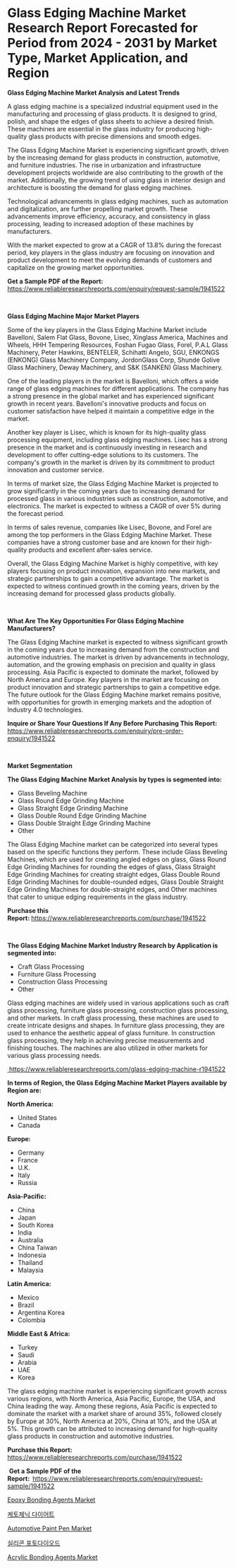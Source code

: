 <p><h1>Glass Edging Machine Market Research Report Forecasted for Period from 2024 -  2031 by Market Type, Market Application, and Region</h1></p><p><strong>Glass Edging Machine Market Analysis and Latest Trends</strong></p>
<p><p>A glass edging machine is a specialized industrial equipment used in the manufacturing and processing of glass products. It is designed to grind, polish, and shape the edges of glass sheets to achieve a desired finish. These machines are essential in the glass industry for producing high-quality glass products with precise dimensions and smooth edges.</p><p>The Glass Edging Machine Market is experiencing significant growth, driven by the increasing demand for glass products in construction, automotive, and furniture industries. The rise in urbanization and infrastructure development projects worldwide are also contributing to the growth of the market. Additionally, the growing trend of using glass in interior design and architecture is boosting the demand for glass edging machines.</p><p>Technological advancements in glass edging machines, such as automation and digitalization, are further propelling market growth. These advancements improve efficiency, accuracy, and consistency in glass processing, leading to increased adoption of these machines by manufacturers.</p><p>With the market expected to grow at a CAGR of 13.8% during the forecast period, key players in the glass industry are focusing on innovation and product development to meet the evolving demands of customers and capitalize on the growing market opportunities.</p></p>
<p><strong>Get a Sample PDF of the Report:&nbsp;</strong> <a href="https://www.reliableresearchreports.com/enquiry/request-sample/1941522">https://www.reliableresearchreports.com/enquiry/request-sample/1941522</a></p>
<p>&nbsp;</p>
<p><strong>Glass Edging Machine Major Market Players</strong></p>
<p><p>Some of the key players in the Glass Edging Machine Market include Bavelloni, Salem Flat Glass, Bovone, Lisec, Xinglass America, Machines and Wheels, HHH Tempering Resources, Foshan Fugao Glass, Forel, P.A.L Glass Machinery, Peter Hawkins, BENTELER, Schihatti Angelo, SGU, ENKONGS (ENKONG) Glass Machinery Company, JordonGlass Corp, Shunde Golive Glass Machinery, Deway Machinery, and S&K (SANKEN) Glass Machinery.</p><p>One of the leading players in the market is Bavelloni, which offers a wide range of glass edging machines for different applications. The company has a strong presence in the global market and has experienced significant growth in recent years. Bavelloni's innovative products and focus on customer satisfaction have helped it maintain a competitive edge in the market.</p><p>Another key player is Lisec, which is known for its high-quality glass processing equipment, including glass edging machines. Lisec has a strong presence in the market and is continuously investing in research and development to offer cutting-edge solutions to its customers. The company's growth in the market is driven by its commitment to product innovation and customer service.</p><p>In terms of market size, the Glass Edging Machine Market is projected to grow significantly in the coming years due to increasing demand for processed glass in various industries such as construction, automotive, and electronics. The market is expected to witness a CAGR of over 5% during the forecast period.</p><p>In terms of sales revenue, companies like Lisec, Bovone, and Forel are among the top performers in the Glass Edging Machine Market. These companies have a strong customer base and are known for their high-quality products and excellent after-sales service.</p><p>Overall, the Glass Edging Machine Market is highly competitive, with key players focusing on product innovation, expansion into new markets, and strategic partnerships to gain a competitive advantage. The market is expected to witness continued growth in the coming years, driven by the increasing demand for processed glass products globally.</p></p>
<p>&nbsp;</p>
<p><strong>What Are The Key Opportunities For Glass Edging Machine Manufacturers?</strong></p>
<p><p>The Glass Edging Machine market is expected to witness significant growth in the coming years due to increasing demand from the construction and automotive industries. The market is driven by advancements in technology, automation, and the growing emphasis on precision and quality in glass processing. Asia Pacific is expected to dominate the market, followed by North America and Europe. Key players in the market are focusing on product innovation and strategic partnerships to gain a competitive edge. The future outlook for the Glass Edging Machine market remains positive, with opportunities for growth in emerging markets and the adoption of Industry 4.0 technologies.</p></p>
<p><strong>Inquire or Share Your Questions If Any Before Purchasing This Report:</strong> <a href="https://www.reliableresearchreports.com/enquiry/pre-order-enquiry/1941522">https://www.reliableresearchreports.com/enquiry/pre-order-enquiry/1941522</a></p>
<p>&nbsp;</p>
<p><strong>Market Segmentation</strong></p>
<p><strong>The Glass Edging Machine Market Analysis by types is segmented into:</strong></p>
<p><ul><li>Glass Beveling Machine</li><li>Glass Round Edge Grinding Machine</li><li>Glass Straight Edge Grinding Machine</li><li>Glass Double Round Edge Grinding Machine</li><li>Glass Double Straight Edge Grinding Machine</li><li>Other</li></ul></p>
<p><p>The Glass Edging Machine market can be categorized into several types based on the specific functions they perform. These include Glass Beveling Machines, which are used for creating angled edges on glass, Glass Round Edge Grinding Machines for rounding the edges of glass, Glass Straight Edge Grinding Machines for creating straight edges, Glass Double Round Edge Grinding Machines for double-rounded edges, Glass Double Straight Edge Grinding Machines for double-straight edges, and Other machines that cater to unique edging requirements in the glass industry.</p></p>
<p><strong>Purchase this Report:&nbsp;</strong><a href="https://www.reliableresearchreports.com/purchase/1941522">https://www.reliableresearchreports.com/purchase/1941522</a></p>
<p>&nbsp;</p>
<p><strong>The Glass Edging Machine Market Industry Research by Application is segmented into:</strong></p>
<p><ul><li>Craft Glass Processing</li><li>Furniture Glass Processing</li><li>Construction Glass Processing</li><li>Other</li></ul></p>
<p><p>Glass edging machines are widely used in various applications such as craft glass processing, furniture glass processing, construction glass processing, and other markets. In craft glass processing, these machines are used to create intricate designs and shapes. In furniture glass processing, they are used to enhance the aesthetic appeal of glass furniture. In construction glass processing, they help in achieving precise measurements and finishing touches. The machines are also utilized in other markets for various glass processing needs.</p></p>
<p><a href="https://www.reliableresearchreports.com/glass-edging-machine-r1941522">&nbsp;https://www.reliableresearchreports.com/glass-edging-machine-r1941522</a></p>
<p><strong>In terms of Region, the Glass Edging Machine Market Players available by Region are:</strong></p>
<p>
    <p> <strong> North America: </strong>
        <ul>
            <li>United States</li>
            <li>Canada</li>
        </ul>
        </p> 
    <p> <strong> Europe: </strong>
        <ul>
            <li>Germany</li>
            <li>France</li>
            <li>U.K.</li>
            <li>Italy</li>
            <li>Russia</li>
        </ul>
        </p> 
    <p> <strong> Asia-Pacific: </strong>
        <ul>
            <li>China</li>
            <li>Japan</li>
            <li>South Korea</li>
            <li>India</li>
            <li>Australia</li>
            <li>China Taiwan</li>
            <li>Indonesia</li>
            <li>Thailand</li>
            <li>Malaysia</li>
        </ul>
        </p> 
    <p> <strong> Latin America: </strong>
        <ul>
            <li>Mexico</li>
            <li>Brazil</li>
            <li>Argentina Korea</li>
            <li>Colombia</li>
        </ul>
        </p> 
    <p> <strong> Middle East & Africa: </strong>
        <ul>
            <li>Turkey</li>
            <li>Saudi</li>
            <li>Arabia</li>
            <li>UAE</li>
            <li>Korea</li>
        </ul>
    </p>
    </p>
<p><p>The glass edging machine market is experiencing significant growth across various regions, with North America, Asia Pacific, Europe, the USA, and China leading the way. Among these regions, Asia Pacific is expected to dominate the market with a market share of around 35%, followed closely by Europe at 30%, North America at 20%, China at 10%, and the USA at 5%. This growth can be attributed to increasing demand for high-quality glass products in construction and automotive industries.</p></p>
<p><strong>Purchase this Report: </strong><a href="https://www.reliableresearchreports.com/purchase/1941522">https://www.reliableresearchreports.com/purchase/1941522</a></p>
<p>&nbsp;<strong>Get a Sample PDF of the Report:&nbsp;&nbsp;</strong><a href="https://www.reliableresearchreports.com/enquiry/request-sample/1941522">https://www.reliableresearchreports.com/enquiry/request-sample/1941522</a></p>
<p><strong></strong></p>
<p><p><a href="https://issuu.com/reportprime-2/docs/epoxy-bonding-agents-market-size-2030.pptx">Epoxy Bonding Agents Market</a></p><p><a href="https://github.com/lkwggful07722/Market-Research-Report-List-1/blob/main/646010627262.md">케토제닉 다이어트</a></p><p><a href="https://github.com/irfadac/Market-Research-Report-List-2/blob/main/automotive-paint-pen-market.md">Automotive Paint Pen Market</a></p><p><a href="https://github.com/ZacharyScthmitt4465/Market-Research-Report-List-1/blob/main/900011727263.md">실리콘 포토다이오드</a></p><p><a href="https://issuu.com/reportprime-2/docs/acrylic-bonding-agents-market-size-2030.pptx">Acrylic Bonding Agents Market</a></p></p>